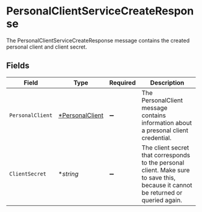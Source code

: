 # PersonalClientServiceCreateResponse

 The PersonalClientServiceCreateResponse message contains the created personal client and client secret.



## Fields

| Field                                                                                                                                | Type                                                                                                                                 | Required                                                                                                                             | Description                                                                                                                          |
| ------------------------------------------------------------------------------------------------------------------------------------ | ------------------------------------------------------------------------------------------------------------------------------------ | ------------------------------------------------------------------------------------------------------------------------------------ | ------------------------------------------------------------------------------------------------------------------------------------ |
| `PersonalClient`                                                                                                                     | [*PersonalClient](../../models/shared/personalclient.md)                                                                             | :heavy_minus_sign:                                                                                                                   |  The PersonalClient message contains information about a presonal client credential.<br/>                                            |
| `ClientSecret`                                                                                                                       | **string*                                                                                                                            | :heavy_minus_sign:                                                                                                                   |  The client secret that corresponds to the personal client. Make sure to save this, because it cannot be returned or queried again.<br/> |